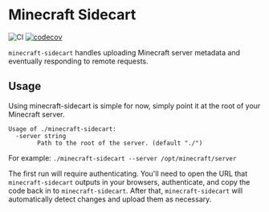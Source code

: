 # Minecraft Sidecart

![CI](https://github.com/Coderlane/minecraft-sidecart/workflows/CI/badge.svg) [![codecov](https://codecov.io/gh/Coderlane/minecraft-sidecart/branch/master/graph/badge.svg?token=8G3GBG1CAY)](https://codecov.io/gh/Coderlane/minecraft-sidecart)

`minecraft-sidecart` handles uploading Minecraft server metadata and eventually responding to remote requests.

## Usage

Using minecraft-sidecart is simple for now, simply point it at the root of your Minecraft server.

```
Usage of ./minecraft-sidecart:
  -server string
    	Path to the root of the server. (default "./")
```

For example: `./minecraft-sidecart --server /opt/minecraft/server` 

The first run will require authenticating. You'll need to open the URL that `minecraft-sidecart` outputs in your browsers, authenticate, and copy the code back in to `minecraft-sidecart`. After that, `minecraft-sidecart` will automatically detect changes and upload them as necessary.
